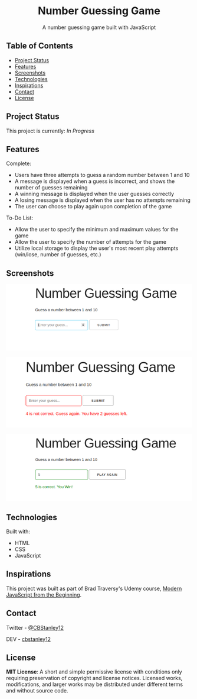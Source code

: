 <h1 align="center">Number Guessing Game</h1>
<p align="center">A number guessing game built with JavaScript</p>

## Table of Contents
* [Project Status](#project-status)
* [Features](#features)
* [Screenshots](#screenshots)
* [Technologies](#technologies)
* [Inspirations](#inspirations)
* [Contact](#contact)
* [License](#license)

## Project Status
This project is currently: _In Progress_

## Features
Complete:
* Users have three attempts to guess a random number between 1 and 10
* A message is displayed when a guess is incorrect, and shows the number of guesses remaining
* A winning message is displayed when the user guesses correctly
* A losing message is displayed when the user has no attempts remaining
* The user can choose to play again upon completion of the game

To-Do List:
* Allow the user to specify the minimum and maximum values for the game
* Allow the user to specify the number of attempts for the game
* Utilize local storage to display the user's most recent play attempts (win/lose, number of guesses, etc.)

## Screenshots
![Guessing Game Screenshot](./images/guessing-game.png)

![Wrong Answer Screenshot](./images/wrong-guess.png)

![Correct Answer Screenshot](./images/correct-guess.png)

## Technologies
Built with:
* HTML
* CSS
* JavaScript

## Inspirations
This project was built as part of Brad Traversy's Udemy course, [Modern JavaScript from the Beginning](https://www.udemy.com/modern-javascript-from-the-beginning/).

## Contact
Twitter - [@CBStanley12](https://twitter.com/CBStanley12)

DEV - [cbstanley12](https://dev.to/cbstanley12)

## License
**MIT License**: 
A short and simple permissive license with conditions only requiring preservation of copyright and license notices. Licensed works, modifications, and larger works may be distributed under different terms and without source code.